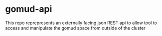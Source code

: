 # gomud-api

This repo reprepresents an externally facing json REST api to allow tool to access and manipulate the gomud space from outside of the cluster
